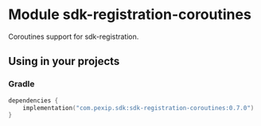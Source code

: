 # Module sdk-registration-coroutines

Coroutines support for sdk-registration.

## Using in your projects

### Gradle

```kotlin
dependencies {
    implementation("com.pexip.sdk:sdk-registration-coroutines:0.7.0")
}
```
